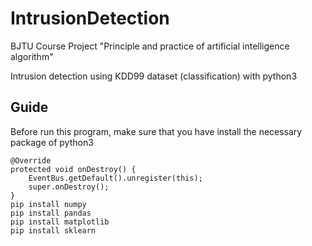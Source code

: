 # IntrusionDetection

BJTU Course Project "Principle and practice of artificial intelligence algorithm"

Intrusion detection using KDD99 dataset (classification) with python3

## Guide
Before run this program, make sure that you have install the necessary package of python3
```
@Override
protected void onDestroy() {
    EventBus.getDefault().unregister(this);
    super.onDestroy();
}
pip install numpy
pip install pandas
pip install matplotlib
pip install sklearn
``` 
